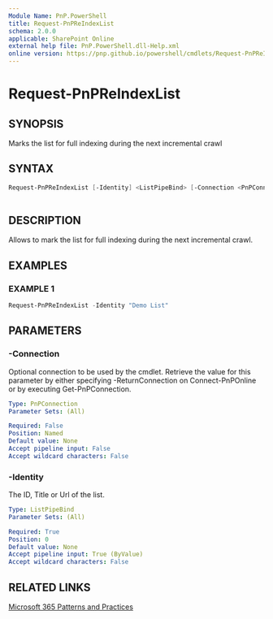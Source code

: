 ```yaml
---
Module Name: PnP.PowerShell
title: Request-PnPReIndexList
schema: 2.0.0
applicable: SharePoint Online
external help file: PnP.PowerShell.dll-Help.xml
online version: https://pnp.github.io/powershell/cmdlets/Request-PnPReIndexList.html
---
```

 
# Request-PnPReIndexList

## SYNOPSIS
Marks the list for full indexing during the next incremental crawl

## SYNTAX

```powershell
Request-PnPReIndexList [-Identity] <ListPipeBind> [-Connection <PnPConnection>]
 
```

## DESCRIPTION

Allows to mark the list for full indexing during the next incremental crawl.

## EXAMPLES

### EXAMPLE 1
```powershell
Request-PnPReIndexList -Identity "Demo List"
```

## PARAMETERS

### -Connection
Optional connection to be used by the cmdlet. Retrieve the value for this parameter by either specifying -ReturnConnection on Connect-PnPOnline or by executing Get-PnPConnection.

```yaml
Type: PnPConnection
Parameter Sets: (All)

Required: False
Position: Named
Default value: None
Accept pipeline input: False
Accept wildcard characters: False
```

### -Identity
The ID, Title or Url of the list.

```yaml
Type: ListPipeBind
Parameter Sets: (All)

Required: True
Position: 0
Default value: None
Accept pipeline input: True (ByValue)
Accept wildcard characters: False
```



## RELATED LINKS

[Microsoft 365 Patterns and Practices](https://aka.ms/m365pnp)


